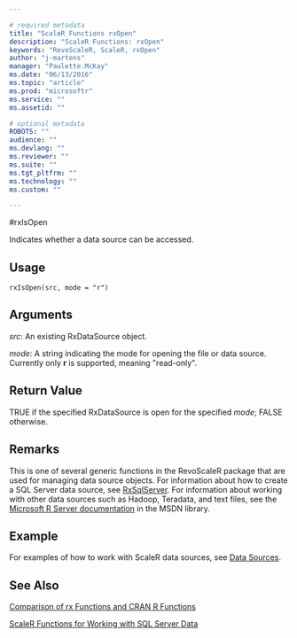 ```yaml
---

# required metadata
title: "ScaleR Functions rxOpen"
description: "ScaleR Functions: rxOpen"
keywords: "RevoScaleR, ScaleR, rxOpen"
author: "j-martens"
manager: "Paulette.McKay"
ms.date: "06/13/2016"
ms.topic: "article"
ms.prod: "microsoftr"
ms.service: ""
ms.assetid: ""

# optional metadata
ROBOTS: ""
audience: ""
ms.devlang: ""
ms.reviewer: ""
ms.suite: ""
ms.tgt_pltfrm: ""
ms.technology: ""
ms.custom: ""

---
```


#rxIsOpen

Indicates whether a data source can be accessed.

## Usage

`rxIsOpen(src, mode = "r")`

## Arguments

_src_: An existing RxDataSource object.

_mode_: A string indicating the mode for opening the file or data source. Currently only **r** is supported, meaning "read-only".


## Return Value
TRUE if the specified RxDataSource is open for the specified _mode_; FALSE otherwise. 

## Remarks
This is one of several generic functions in the  RevoScaleR package that are used for managing data source objects.
For information about how to create a SQL Server data source, see [RxSqlServer](RxSqlServerData.md).
For information about working with other data sources such as Hadoop, Teradata, and text files, see the [Microsoft R Server documentation](http://msdn.microsoft.com/microsoft-r/index#) in the MSDN library.

## Example
For examples of how to work with ScaleR data sources, see [Data Sources](https://msdn.microsoft.com/microsoft-r/rserver/rserver-scaler-user-guide-3-data-source).

## See Also
[Comparison of rx Functions and CRAN R Functions](compare-base-r-scaler-functions.md)

[ScaleR Functions for Working with SQL Server Data](functions-for-sql-server-data.md)